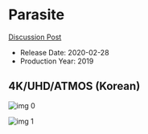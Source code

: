 # Parasite

[Discussion Post](https://www.avsforum.com/threads/bass-eq-for-filtered-movies.2995212/post-59179592)

* Release Date: 2020-02-28
* Production Year: 2019

## 4K/UHD/ATMOS (Korean)

![img 0](https://i.imgur.com/u5vHStG.jpg)

![img 1](https://i.imgur.com/syYSn3P.jpg)


